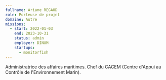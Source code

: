 ```yaml
---
fullname: Ariane REGAUD
role: Porteuse de projet
domaine: Autre
missions:
  - start: 2022-01-03
    end: 2023-10-31
    status: admin
    employer: DINUM
    startups:
      - monitorfish
---
```

Administratrice des affaires maritimes. Chef du CACEM (Centre d'Appui au Contrôle de l'Environnement Marin).